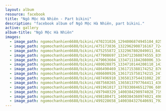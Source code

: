 ```yaml
---
layout: album
resource: facebook
title: "Ngô Mộc Hà Nhiên - Part bikini"
description: "facebook album of Ngô Mộc Hà Nhiên, part bikini."
active: gallery
album-title: "Ngô Mộc Hà Nhiên"
images:
  - image_path: ngomochanhien6688/bikini/470231026_1294006874945104_825843180391056004_n.jpg
  - image_path: ngomochanhien6688/bikini/475173836_1322962908716167_7249443984138453734_n.jpg
  - image_path: ngomochanhien6688/bikini/475255872_1322967802049011_8433810723992346939_n.jpg
  - image_path: ngomochanhien6688/bikini/477908697_1334712360874555_8392407979393057087_n.jpg
  - image_path: ngomochanhien6688/bikini/479063604_1334711184208006_3347529027382697787_n.jpg
  - image_path: ngomochanhien6688/bikini/480028875_1334710144208110_1436277498934732936_n.jpg
  - image_path: ngomochanhien6688/bikini/486490469_1361715388174252_8765442341738233962_n.jpg
  - image_path: ngomochanhien6688/bikini/486600926_1361715758174215_2472753296883013342_n.jpg
  - image_path: ngomochanhien6688/bikini/487496910_1365813754431082_2075169856558140676_n.jpg
  - image_path: ngomochanhien6688/bikini/487560265_1365813797764411_4301993949002437323_n.jpg
  - image_path: ngomochanhien6688/bikini/491961017_1378330846512706_6092968667749521046_n.jpg
  - image_path: ngomochanhien6688/bikini/497940329_1400384290974028_7193937710781883856_n.jpg
  - image_path: ngomochanhien6688/bikini/498180471_1400384360974021_4982015427180788736_n.jpg
  - image_path: ngomochanhien6688/bikini/499228658_1400384327640691_7928772227304820870_n.jpg
---
```


